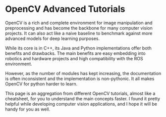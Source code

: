 # OpenCV Advanced Tutorials
    
OpenCV is a rich and complete environment for image manipulation and preprocessing and has become the backbone for many computer vision projects. It can also act like a naive baseline to benchmark against more advanced models for deep learning purposes.

While its core is in C++, its Java and Python implementations offer both benefits and drawbacks. The main benefits are easy embedding into robotics and hardware projects and high compatibility with the ROS environment.

However, as the number of modules has kept increasing, the documentation is often inconsistent and the implementation is non-pythonic. It all makes OpenCV for python harder to learn.

This page is an aggregation from different OpenCV tutorials, almost like a cheatsheet, for you to understand the main concepts faster. I found it pretty helpful while developing computer vision applications, and I hope it will be handy for you as well.
